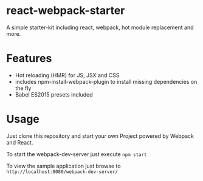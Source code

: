 # react-webpack-starter
A simple starter-kit including react, webpack, hot module replacement and more.

Features
========

- Hot reloading (HMR) for JS, JSX and CSS
- includes npm-install-webpack-plugin to install missing dependencies on the fly
- Babel ES2015 presets included

Usage
=====

Just clone this repository and start your own Project powered by Webpack and React.

To start the webpack-dev-server just execute `npm start`

To view the sample application just browse to `http://localhost:8080/webpack-dev-server/`
